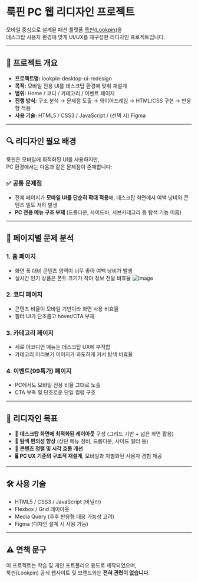 # 룩핀 PC 웹 리디자인 프로젝트

모바일 중심으로 설계된 패션 플랫폼 [룩핀(Lookpin)](https://lookpin.co.kr)을  
데스크탑 사용자 환경에 맞게 UI/UX를 재구성한 리디자인 프로젝트입니다.

---

## 📌 프로젝트 개요

- **프로젝트명:** lookpin-desktop-ui-redesign  
- **목적:** 모바일 전용 UI를 데스크탑 환경에 맞춰 재설계  
- **범위:** Home / 코디 / 카테고리 / 이벤트 페이지  
- **진행 방식:** 구조 분석 → 문제점 도출 → 와이어프레임 → HTML/CSS 구현 → 반응형 적용  
- **사용 기술:** HTML5 / CSS3 / JavaScript / (선택 시) Figma

---

## 🔍 리디자인 필요 배경

룩핀은 모바일에 최적화된 UI를 사용하지만,  
PC 환경에서는 다음과 같은 문제점이 존재합니다:

### ✅ 공통 문제점
- 전체 페이지가 **모바일 UI를 단순히 확대 적용**해, 데스크탑 화면에서 여백 낭비와 콘텐츠 밀도 저하 발생
- **PC 전용 메뉴 구조 부재** (드롭다운, 사이드바, 서브카테고리 등 탐색 기능 미흡)

---

## 📎 페이지별 문제 분석

### 1. 홈 페이지
- 화면 폭 대비 콘텐츠 영역이 너무 좋아 여백 낭비가 발생
- 실시간 인기 상품은 폰트 크기가 작아 정보 전달 비효율
![image](https://github.com/user-attachments/assets/273b7d31-4875-41c9-ab1e-aff0f3e35ae5)

### 2. 코디 페이지
- 콘텐츠 비율이 모바일 기반이라 화면 사용 비효율
- 필터 UI가 단조롭고 hover/CTA 부재

### 3. 카테고리 페이지
- 세로 아코디언 메뉴는 데스크탑 UX에 부적합
- 카테고리 미리보기 이미지가 과도하게 커서 탐색 비효율

### 4. 이벤트(99특가) 페이지
- PC에서도 모바일 전용 비율 그대로 노출
- CTA 부족 및 단조로운 단일 컬럼 구조

---

## 🎯 리디자인 목표

- 📐 **데스크탑 화면에 최적화된 레이아웃** 구성 (그리드 기반 + 넓은 화면 활용)
- 🧭 **탐색 편의성 향상** (상단 메뉴 정비, 드롭다운, 사이드 필터 등)
- 🧱 **콘텐츠 정렬 및 시각 흐름 개선**
- 🖥️ **PC UX 기준의 구조적 재설계**, 모바일과 차별화된 사용자 경험 제공

---

## 🛠️ 사용 기술

- HTML5 / CSS3 / JavaScript (바닐라)
- Flexbox / Grid 레이아웃
- Media Query (추후 반응형 대응 가능성 고려)
- Figma (디자인 설계 시 사용 가능)

---

## ⚠️ 면책 문구

이 프로젝트는 학습 및 개인 포트폴리오 용도로 제작되었으며,  
룩핀(Lookpin) 공식 웹사이트 및 브랜드와는 **전혀 관련이 없습니다**.
